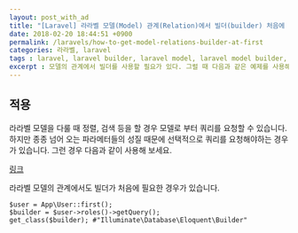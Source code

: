 ```yaml
---
layout: post_with_ad
title: "[Laravel] 라라벨 모델(Model) 관계(Relation)에서 빌더(builder) 처음에 생성하기"
date: 2018-02-20 18:44:51 +0900
permalink: /laravels/how-to-get-model-relations-builder-at-first
categories: 라라벨, laravel
tags : laravel, laravel builder, laravel model, laravel model builder, 라라벨, 라라벨 모델, 라라벨 모델 빌더, 라라벨 꿀팁,꿀팁
excerpt : 모델의 관계에서 빌더를 사용할 필요가 있다. 그럴 때 다음과 같은 예제를 사용해보자.
---
```


## **적용**

라라벨 모델을 다룰 때 정렬, 검색 등을 할 경우 모델로 부터 쿼리를 요청할 수 있습니다. 하지만 종종 넘어 오는 파라메터들의 성질 때문에 선택적으로 쿼리를 요청해야하는 경우가 있습니다. 그런 경우 다음과 같이 사용해 보세요.

[링크](/laravels/how-to-get-models-builder-at-first)

라라벨 모델의 관계에서도 빌더가 처음에 필요한 경우가 있습니다. 

```php?start_inline=true
$user = App\User::first();
$builder = $user->roles()->getQuery();
get_class($builder); #"Illuminate\Database\Eloquent\Builder"
```